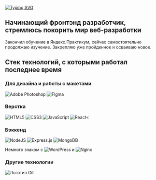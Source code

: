 [![Typing SVG](https://readme-typing-svg.herokuapp.com?font=Fira+Code&weight=600&size=24&pause=1000&color=1400A1&width=435&height=53&lines=%D0%9F%D1%80%D0%B8%D0%B2%D0%B5%D1%82%D1%81%D1%82%D0%B2%D1%83%D1%8E%2C+%D1%8F+-+%D0%93%D1%80%D0%B8%D0%B3%D0%BE%D1%80%D0%B8%D0%B9%2C;%D0%A0%D0%B0%D0%B4+%D0%B2%D0%B8%D0%B4%D0%B5%D1%82%D1%8C+%D0%B2%D0%B0%D1%81%F0%9F%98%89)](https://git.io/typing-svg)

<h2> Начинающий фронтэнд разработчик, стремлюсь покорить мир веб-разработки</h2>
 <p> Закончил обучение в Яндекс.Практикум, сейчас самостоятельно продолжаю изучение. Закрепляю уже пройденное и осваиваю новое.</p>
 
 <h2>Стек технологий, с которыми работал последнее время</h2>
 <h3> Для дизайна и работы с макетами </h3>
 
 ![Adobe Photoshop](https://img.shields.io/badge/adobe%20photoshop-%2331A8FF.svg?style=for-the-badge&logo=adobe%20photoshop&logoColor=white) ![Figma](https://img.shields.io/badge/figma-%23F24E1E.svg?style=for-the-badge&logo=figma&logoColor=white)

<h3>Верстка</h3>

![HTML5](https://img.shields.io/badge/html5-%23E34F26.svg?style=for-the-badge&logo=html5&logoColor=white)
![CSS3](https://img.shields.io/badge/css3-%231572B6.svg?style=for-the-badge&logo=css3&logoColor=white)
![JavaScript](https://img.shields.io/badge/javascript-%23323330.svg?style=for-the-badge&logo=javascript&logoColor=%23F7DF1E)
![React](https://img.shields.io/badge/react-%2320232a.svg?style=for-the-badge&logo=react&logoColor=%2361DAFB)<

<h3>Бэккенд</h3>

![NodeJS](https://img.shields.io/badge/node.js-6DA55F?style=for-the-badge&logo=node.js&logoColor=white) ![Express.js](https://img.shields.io/badge/express.js-%23404d59.svg?style=for-the-badge&logo=express&logoColor=%2361DAFB) ![MongoDB](https://img.shields.io/badge/MongoDB-%234ea94b.svg?style=for-the-badge&logo=mongodb&logoColor=white)

 Немного знаком с ![WordPress](https://img.shields.io/badge/WordPress-%23117AC9.svg?style=for-the-badge&logo=WordPress&logoColor=white) и ![Nginx](https://img.shields.io/badge/nginx-%23009639.svg?style=for-the-badge&logo=nginx&logoColor=white)

<h3>Другие технологии</h3>
<img src="https://fuzeservers.ru/wp-content/uploads/e/4/5/e4553ab0cd4508104a3196729458afab.png" alt="Логотип Git">
